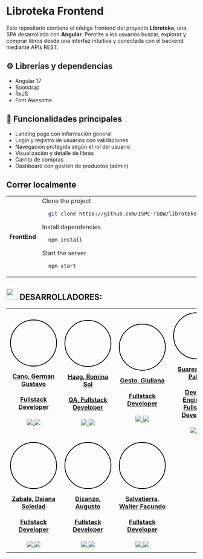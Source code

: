 # Libroteka Frontend

Este repositorio contiene el código frontend del proyecto **Libroteka**, una SPA desarrollada con **Angular**. Permite a los usuarios buscar, explorar y comprar libros desde una interfaz intuitiva y conectada con el backend mediante APIs REST.



## ⚙️ Librerías y dependencias

- Angular 17
- Bootstrap
- RxJS
- Font Awesome



## 🧩 Funcionalidades principales

- Landing page con información general
- Login y registro de usuarios con validaciones
- Navegación protegida según el rol del usuario
- Visualización y detalle de libros
- Carrito de compras
- Dashboard con gestión de productos (admin)





## Correr localmente
<table>
<tr>
<th> FrontEnd </th>
<td>
Clone the project

```bash
  git clone https://github.com/ISPC-TSDW/libroteka-frontend.git

``` 

Install dependencies

```bash
  npm install
```

Start the server

```bash
  npm start
```
</td>
</tr>
</table>



## <img src="https://media.giphy.com/media/WUlplcMpOCEmTGBtBW/giphy.gif" width="30"> DESARROLLADORES:

<table align="center" style="border-collapse: collapse; width: 100%; max-width: 1200px;">
        <tbody align="center">
            <tr>
                <td width: "25%" padding: "10px">
                    <div align="center">
                        <a href="https://www.linkedin.com/in/germ%C3%A1n-gustavo-cano/" target="_blank" rel="author">
                            <img style="border-radius: 50%; border: 2px, black, solid;"
                                src="https://media.licdn.com/dms/image/v2/D4D03AQGsyKaJ_gB18A/profile-displayphoto-shrink_800_800/profile-displayphoto-shrink_800_800/0/1715265325585?e=1750291200&v=beta&t=AzLkbN2kXOW0z8CcTa8L5Er3I9-jvUTbJ-Os5Miw5WM"
                                width="120" />
                        </a>
                        <a href="https://www.linkedin.com/in/germán-gustavo-cano/" target="_blank" rel="author">
                            <h4 style="margin-top: 1rem;">Cano, Germán Gustavo</h4>
                            <h4 style="margin-top: 1rem;">Fullstack Developer</h4>
                        </a>
                        <a href="https://github.com/GERGUSCANO" target="_blank">
                            <img
                                src="https://img.shields.io/static/v1?style=for-the-badge&message=GitHub&color=000000&logo=GitHub&logoColor=FFFFFF&label=" />
                        </a>
                        <a href="https://www.linkedin.com/in/emilce-robles/" target="_blank">
                            <img
                                src="https://img.shields.io/badge/linkedin%20-%230077B5.svg?&style=for-the-badge&logo=linkedin&logoColor=white" />
                        </a>
                    </div>
                </td>
                <td style="width: 25%; padding: 10px;">
                    <div align="center">
                        <a href="https://www.linkedin.com/in/romina-sol-haag/" target="_blank" rel="author">
                            <img width="120" style="border-radius: 50%; border: 2px, black, solid;"
                                src="https://media.licdn.com/dms/image/v2/D4D03AQFnsDEiG0B-4A/profile-displayphoto-shrink_800_800/profile-displayphoto-shrink_800_800/0/1678475039581?e=1750291200&v=beta&t=UtlUsg7oAJDLQNGotdgDPRNQ_CzAVGfC8QyhQuk060g" />
                        </a>
                        <a href="https://www.linkedin.com/in/romina-sol-haag/" target="_blank" rel="author">
                            <h4 style="margin-top: 1rem;">Haag, Romina Sol</h4>
                            <h4 style="margin-top: 1rem;">QA, Fullstack Developer</h4>
                        </a>
                        <a href="https://github.com/rominasolhaag" target="_blank">
                            <img
                                src="https://img.shields.io/static/v1?style=for-the-badge&message=GitHub&color=000000&logo=GitHub&logoColor=FFFFFF&label=" />
                        </a>
                        <a href="https://www.linkedin.com/in/romina-sol-haag/" target="_blank">
                            <img
                                src="https://img.shields.io/badge/linkedin%20-%230077B5.svg?&style=for-the-badge&logo=linkedin&logoColor=white" />
                        </a>
                    </div>
                </td>
                <td style="width: 25%; padding: 10px;">
                    <div align="center">
                        <a href="https://www.linkedin.com/in/giuliana-gesto/" target="_blank" rel="author">
                            <img style="border-radius: 50%; border: 2px, black, solid;" width="120"
                                src="https://media.licdn.com/dms/image/v2/D4D03AQEac4ooYAclQA/profile-displayphoto-shrink_800_800/profile-displayphoto-shrink_800_800/0/1703026272818?e=1750291200&v=beta&t=S0wfWtp5qIwdtSgbnU_0VtiR-416PeSBLxvIxI8GlPY" />
                        </a>
                        <a href="https://www.linkedin.com/in/giuliana-gesto/" target="_blank" rel="author">
                            <h4 style="margin-top: 1rem;">Gesto, Giuliana</h4>
                            <h4 style="margin-top: 1rem;">Fullstack Developer</h4>
                        </a>
                        <a href="https://github.com/gsgesto" target="_blank">
                            <img
                                src="https://img.shields.io/static/v1?style=for-the-badge&message=GitHub&color=000000&logo=GitHub&logoColor=FFFFFF&label=" />
                        </a>
                        <a href="https://www.linkedin.com/in/giuliana-gesto/" target="_blank">
                            <img
                                src="https://img.shields.io/badge/linkedin%20-%230077B5.svg?&style=for-the-badge&logo=linkedin&logoColor=white" />
                        </a>
                    </div>
                </td>
                <td style="width: 25%; padding: 10px;">
                    <div align="center">
                        <a href="https://www.linkedin.com/in/suarez-juan-pablo/" target="_blank" rel="author">
                            <img style="border-radius: 50%; border: 2px, black, solid;" width="120"
                                src="https://media.licdn.com/dms/image/v2/C4D03AQFHg2_6Q98BXg/profile-displayphoto-shrink_800_800/profile-displayphoto-shrink_800_800/0/1661896299988?e=1750291200&v=beta&t=X9Aq0_8bPqXJ86JuVr5OxAdkwJS5LesOIoSx_xG6yGY" />
                        </a>
                        <a href="https://www.linkedin.com/in/suarez-juan-pablo/" target="_blank" rel="author">
                            <h4 style="margin-top: 1rem;">Suarez, Juan Pablo</h4>
                            <h4 style="margin-top: 1rem;">DevOps Engineer, Fullstack Developer</h4>
                        </a>
                        <a href="https://github.com/JuanPSuarez/" target="_blank">
                            <img
                                src="https://img.shields.io/static/v1?style=for-the-badge&message=GitHub&color=000000&logo=GitHub&logoColor=FFFFFF&label=" />
                        </a>
                        <a href="https://www.linkedin.com/in/suarez-juan-pablo/" target="_blank">
                            <img
                                src="https://img.shields.io/badge/linkedin%20-%230077B5.svg?&style=for-the-badge&logo=linkedin&logoColor=white" />
                        </a>
                    </div>
                </td>
            </tr>
            <tr>
                <td style="width: 25%; padding: 10px;">
                    <div align="center">
                        <a href="https://www.linkedin.com/in/daiana-zabala-3a5129212" target="_blank" rel="author">
                            <img style="border-radius: 50%; border: 2px, black, solid;" width="120"
                                src="https://media.licdn.com/dms/image/v2/D4D03AQHyJjxAF8nxng/profile-displayphoto-shrink_800_800/B4DZR02_WSHkAk-/0/1737127360755?e=1750291200&v=beta&t=oAZusAoRcx0DF5oWaxaIB_2xQvviiwCE_slCnPwKEyg" />
                        </a>
                        <a href="https://www.linkedin.com/in/daiana-zabala-3a5129212/" target="_blank" rel="author">
                            <h4 style="margin-top: 1rem;">Zabala, Daiana Soledad</h4>
                            <h4 style="margin-top: 1rem;">Fullstack Developer</h4>
                        </a>
                        <a href="https://github.com/DZabala7" target="_blank">
                            <img
                                src="https://img.shields.io/static/v1?style=for-the-badge&message=GitHub&color=000000&logo=GitHub&logoColor=FFFFFF&label=" />
                        </a>
                        <a href="https://www.linkedin.com/in/daiana-zabala-3a5129212/" target="_blank">
                            <img
                                src="https://img.shields.io/badge/linkedin%20-%230077B5.svg?&style=for-the-badge&logo=linkedin&logoColor=white" />
                        </a>
                    </div>
                </td>
                <td style="width: 25%; padding: 10px;">
                    <div align="center">
                        <a href="https://www.linkedin.com/in/augusto-dizanzo-918482210/" target="_blank" rel="author">
                            <img style="border-radius: 50%; border: 2px, black, solid;" width="120"
                                src="https://media.licdn.com/dms/image/v2/D4D03AQH_yI_pn7dWFw/profile-displayphoto-shrink_800_800/B4DZYTUvCJHwAc-/0/1744080928755?e=1750291200&v=beta&t=CjNYn0RMrvqvcKtPKhM19pFR4YoE-bJtLEco6QbBJY8" />
                        </a>
                        <a href="https://www.linkedin.com/in/augusto-dizanzo-918482210/" target="_blank" rel="author">
                            <h4 style="margin-top: 1rem;">Dizanzo, Augusto</h4>
                            <h4 style="margin-top: 1rem;">Fullstack Developer</h4>
                        </a>
                        <a href="https://github.com/orgs/ISPC-TSDW/people/ADizanzo" target="_blank">
                            <img
                                src="https://img.shields.io/static/v1?style=for-the-badge&message=GitHub&color=000000&logo=GitHub&logoColor=FFFFFF&label=" />
                        </a>
                        <a href="https://www.linkedin.com/in/augusto-dizanzo-918482210/" target="_blank">
                            <img
                                src="https://img.shields.io/badge/linkedin%20-%230077B5.svg?&style=for-the-badge&logo=linkedin&logoColor=white" />
                        </a>
                    </div>
                </td>
                <td style="width: 25%; padding: 10px;">
                    <div align="center">
                        <a href="https://www.linkedin.com/in/facundo-salvatierra/" target="_blank" rel="author">
                            <img style="border-radius: 50%; border: 2px, black, solid;" width="120"
                                src="https://media.licdn.com/dms/image/v2/D4D03AQG8dMFLajHPrg/profile-displayphoto-shrink_800_800/profile-displayphoto-shrink_800_800/0/1728507180027?e=1750291200&v=beta&t=U6inihM3EKFO2yIc2jaPJbglf4ejieqiyXm9Xe9O3eQ" />
                        </a>
                        <a href="https://www.linkedin.com/in/facundo-salvatierra/" target="_blank" rel="author">
                            <h4 style="margin-top: 1rem;">Salvatierra, Walter Facundo</h4>
                            <h4 style="margin-top: 1rem;">Fullstack Developer</h4>
                        </a>
                        <a href="https://github.com/orgs/ISPC-TSDW/people/FacKuSalvatierra" target="_blank">
                            <img
                                src="https://img.shields.io/static/v1?style=for-the-badge&message=GitHub&color=000000&logo=GitHub&logoColor=FFFFFF&label=" />
                        </a>
                        <a href="https://www.linkedin.com/in/facundo-salvatierra/" target="_blank">
                            <img
                                src="https://img.shields.io/badge/linkedin%20-%230077B5.svg?&style=for-the-badge&logo=linkedin&logoColor=white" />
                        </a>
                    </div>
                </td>
    </table>

